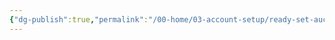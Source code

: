 ```yaml
---
{"dg-publish":true,"permalink":"/00-home/03-account-setup/ready-set-auction/manual-build/"}
---
```


